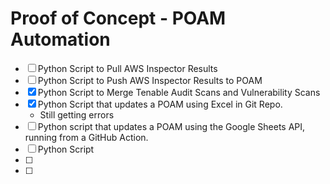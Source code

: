 # Proof of Concept - POAM Automation

- [ ] Python Script to Pull AWS Inspector Results
- [ ] Python Script to Push AWS Inspector Results to POAM
- [X] Python Script to Merge Tenable Audit Scans and Vulnerability Scans
- [X] Python Script that updates a POAM using Excel in Git Repo.
	- Still getting errors 	
- [ ] Python script that updates a POAM using the Google Sheets API, running from a GitHub Action.
- [ ] Python Script 
- [ ] 
- [ ] 

